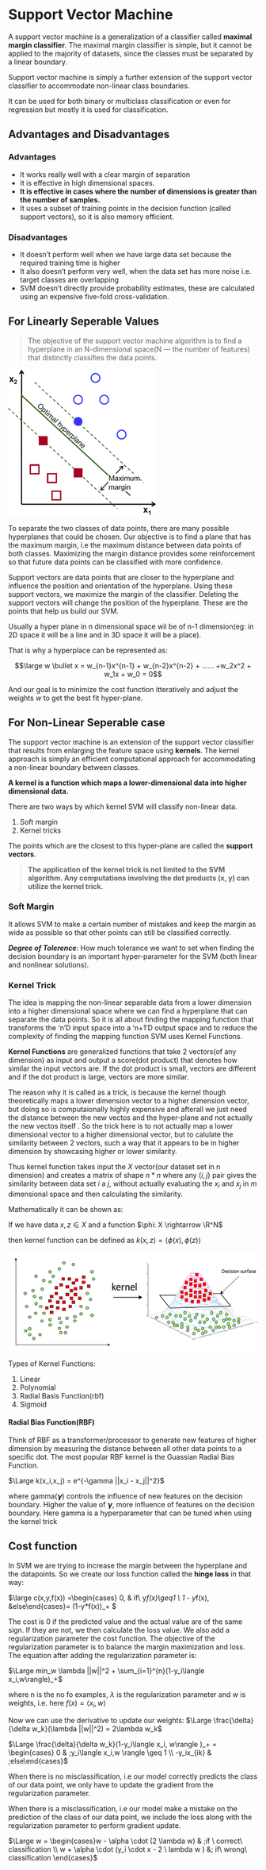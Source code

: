 # Support Vector Machine

A support vector machine is a generalization of a classifier called **maximal margin classifier**. The maximal margin classifier is simple, but it cannot be applied to the majority of datasets, since the classes must be separated by a linear boundary.

Support vector machine is simply a further extension of the support vector classifier to accommodate non-linear class boundaries.

It can be used for both binary or multiclass classification or even for regression but mostly it is used for classification.



## Advantages and Disadvantages

### Advantages

- It works really well with a clear margin of separation
- It is effective in high dimensional spaces.
- **It is effective in cases where the number of dimensions is greater than the number of samples.**
- It uses a subset of training points in the decision function (called support vectors), so it is also memory efficient.

### Disadvantages

- It doesn’t perform well when we have large data set because the required training time is higher
- It also doesn’t perform very well, when the data set has more noise i.e. target classes are overlapping
- SVM doesn’t directly provide probability estimates, these are calculated using an expensive five-fold cross-validation. 



## For Linearly Seperable Values

> The objective of the support vector machine algorithm is to find a hyperplane in an N-dimensional space(N — the number of features) that distinctly classifies the data points.

<img src='../assets/svm_2.png' />

To separate the two classes of data points, there are many possible hyperplanes that could be chosen. Our objective is to find a plane that has the maximum margin, i.e the maximum distance between data points of both classes. Maximizing the margin distance provides some reinforcement so that future data points can be classified with more confidence.

Support vectors are data points that are closer to the hyperplane and influence the position and orientation of the hyperplane. Using these support vectors, we maximize the margin of the classifier. Deleting the support vectors will change the position of the hyperplane. These are the points that help us build our SVM.

Usually a hyper plane in n dimensional space wil be of n-1 dimension(eg: in 2D space it will be a line and in 3D space it will be a place).

That is why a hyperplace can be represented as: 

$$\large w \bullet x =  w_{n-1}x^{n-1} + w_{n-2}x^{n-2} + ...... +w_2x^2 +  w_1x + w_0 = 0$$

And our goal is to minimize the cost function itteratively and adjust the weights $w$ to get the best fit hyper-plane.

## For Non-Linear Seperable case

The support vector machine is an extension of the support vector classifier that results from enlarging the feature space using **kernels**. The kernel approach is simply an efficient computational approach for accommodating a non-linear boundary between classes.

**A kernel is a function which maps a lower-dimensional data into higher dimensional data.**

There are two ways by which kernel SVM will classify non-linear data.

1. Soft margin
2. Kernel tricks

The points which are the closest to this hyper-plane are called the **support vectors**.

> **The application of the kernel trick is not limited to the SVM algorithm. Any computations involving the dot products (x, y) can utilize the kernel trick.**

### Soft Margin

It allows SVM to make a certain number of mistakes and keep the margin as wide as possible so that other points can still be classified correctly.

*__Degree of Tolerence__*: How much tolerance we want to set when finding the decision boundary is an important hyper-parameter for the SVM (both linear and nonlinear solutions).

### Kernel Trick

The idea is mapping the non-linear separable data from a lower dimension into a higher dimensional space where we can find a hyperplane that can separate the data points. So it is all about finding the mapping function that transforms the ‘n’D input space into a ‘n+1’D output space and to reduce the complexity of finding the mapping function SVM uses Kernel Functions.

**Kernel Functions** are generalized functions that take 2 vectors(of any dimension) as input and output a score(dot product) that denotes how similar the input vectors are. If the dot product is small, vectors are different and if the dot product is large, vectors are more similar.

The reason why it is called as a trick, is because the kernel though theoretically maps a lower dimension vector to a higher dimension vector, but doing so is computaionally highly expensive and afterall we just need the distance between the new vectos and the hyper-plane and not actually the new vectos itself . So the trick here is to not actually map a lower dimensional vector to a higher dimensional vector, but to calulate the similarity between 2 vectors, such a way that it appears to be in higher dimension by showcasing higher or lower similarity.

Thus kernel function takes input the $X$ vector(our dataset set in n dimension) and creates a matrix of shape $n*n$ where any $(i,j)$ pair gives the similarity between data set $i$ a $j$, without actually evaluating the $x_i$ and $x_j$ in $m$ dimensional space and then calculating the similarity.

Mathematically it can be shown as: 

If we have data $x,z \in X$ and a function $\phi: X \rightarrow \R^N$

then kernel function can be defined as $k(x,z) = \langle\phi(x),\phi(z)\rangle$

<img src='../assets/kernel.png' />

Types of Kernel Functions:

1. Linear
2. Polynomial
3. Radial Basis Function(rbf)
4. Sigmoid

#### Radial Bias Function(RBF)

Think of RBF as a transformer/processor to generate new features of higher dimension by measuring the distance between all other data points to a specific dot. The most popular RBF kernel is the Guassian Radial Bias Function.

$\Large k(x_i,x_j) = e^{-\gamma ||x_i - x_j||^2}$

where gamma(𝞬) controls the influence of new features on the decision boundary. Higher the value of 𝞬, more influence of features on the decision boundary. Here gamma is a hyperparameter that can be tuned when using the kernel trick





## Cost function

In SVM we are trying to increase the margin between the hyperplane and the datapoints. So we create our loss function called the **hinge loss** in that way:

$\large c(x,y,f(x)) =\begin{cases} 0, & if\ y*f(x)\geq1 \\ 1 - y*f(x), &else\end{cases}= (1-y*f(x))_+ $

The cost is 0 if the predicted value and the actual value are of the same sign. If they are not, we then calculate the loss value. We also add a regularization parameter the cost function. The objective of the regularization parameter is to balance the margin maximization and loss. The equation after adding the regularization parameter is:

$\Large min_w \lambda ||w||^2 + \sum_{i=1}^{n}(1-y_i\langle x_i,w\rangle)_+$

where n is the no fo examples, $\lambda$ is the regularization parameter and $w$ is weights, i.e. here $f(x) = \langle x_i,w\rangle$

Now we can use the derivative to update our weights:
$\Large \frac{\delta}{\delta w_k}(\lambda ||w||^2) =  2\lambda w_k$

$\Large \frac{\delta}{\delta w_k}(1-y_i\langle x_i, w\rangle )_+ = \begin{cases} 0 & ;y_i\langle x_i,w \rangle \geq 1 \\ -y_ix_{ik} & ;else\end{cases}$

When there is no misclassification, i.e our model correctly predicts the class of our data point, we only have to update the gradient from the regularization parameter.

When there is a misclassification, i.e our model make a mistake on the prediction of the class of our data point, we include the loss along with the regularization parameter to perform gradient update.

$\Large w = \begin{cases}w - \alpha \cdot (2 \lambda w) & ;if \ correct\ classification \\ w + \alpha \cdot (y_i \cdot x - 2 \ lambda w ) &; if\ wrong\ classification \end{cases}$